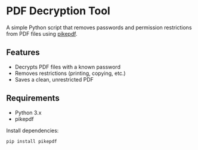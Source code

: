 # PDF Decryption Tool

A simple Python script that removes passwords and permission restrictions from PDF files using [pikepdf](https://pikepdf.readthedocs.io/).

## Features
- Decrypts PDF files with a known password
- Removes restrictions (printing, copying, etc.)
- Saves a clean, unrestricted PDF

## Requirements
- Python 3.x
- pikepdf

Install dependencies:
```bash
pip install pikepdf
